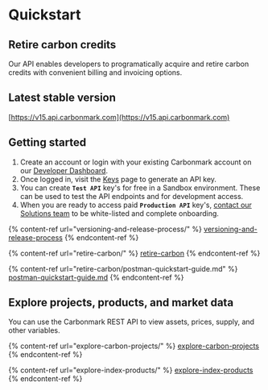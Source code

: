 # Quickstart

## Retire carbon credits

Our API enables developers to programatically acquire and retire carbon credits with convenient billing and invoicing options.

## Latest stable version

[https://v15.api.carbonmark.com](https://v15.api.carbonmark.com)

## Getting started

1. Create an account or login with your existing Carbonmark account on our [Developer Dashboard](https://developers.carbonmark.com/auth).
2. Once logged in, visit the [Keys](https://developers.carbonmark.com/dashboard/keys) page to generate an API key.
3. You can create **`Test API`** key's for free in a Sandbox environment. These can be used to test the API endpoints and for development access.
4. When you are ready to access paid **`Production API`** key's, [contact our Solutions team](https://share-eu1.hsforms.com/1RWJWvyrHT1C_an4cZOHH3gfhhlr) to be white-listed and complete onboarding.

{% content-ref url="versioning-and-release-process/" %}
[versioning-and-release-process](versioning-and-release-process/)
{% endcontent-ref %}

{% content-ref url="retire-carbon/" %}
[retire-carbon](retire-carbon/)
{% endcontent-ref %}

{% content-ref url="retire-carbon/postman-quickstart-guide.md" %}
[postman-quickstart-guide.md](retire-carbon/postman-quickstart-guide.md)
{% endcontent-ref %}

## Explore projects, products, and market data

You can use the Carbonmark REST API to view assets, prices, supply, and other variables.

{% content-ref url="explore-carbon-projects/" %}
[explore-carbon-projects](explore-carbon-projects/)
{% endcontent-ref %}

{% content-ref url="explore-index-products/" %}
[explore-index-products](explore-index-products/)
{% endcontent-ref %}
